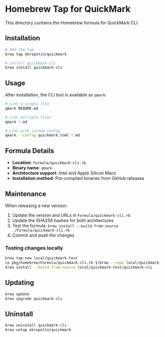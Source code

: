 # Homebrew Tap for QuickMark

This directory contains the Homebrew formula for QuickMark CLI.

## Installation

```bash
# Add the tap
brew tap ekropotin/quickmark

# Install quickmark-cli
brew install quickmark-cli
```

## Usage

After installation, the CLI tool is available as `qmark`:

```bash
# Lint a single file
qmark README.md

# Lint multiple files
qmark *.md

# Lint with custom config
qmark --config quickmark.toml *.md
```

## Formula Details

- **Location**: `Formula/quickmark-cli.rb`
- **Binary name**: `qmark`
- **Architecture support**: Intel and Apple Silicon Macs
- **Installation method**: Pre-compiled binaries from GitHub releases

## Maintenance

When releasing a new version:

1. Update the version and URLs in `Formula/quickmark-cli.rb`
2. Update the SHA256 hashes for both architectures
3. Test the formula: `brew install --build-from-source ./Formula/quickmark-cli.rb`
4. Commit and push the changes

### Testing changes locally

```bash
brew tap-new local/quickmark-test
cp pkg/homebrew/Formula/quickmark-cli.rb $(brew --repo local/quickmark-test)/Formula/
brew install --build-from-source local/quickmark-test/quickmark-cli
```

## Updating

```bash
brew update
brew upgrade quickmark-cli
```

## Uninstall

```bash
brew uninstall quickmark-cli
brew untap ekropotin/quickmark
```
